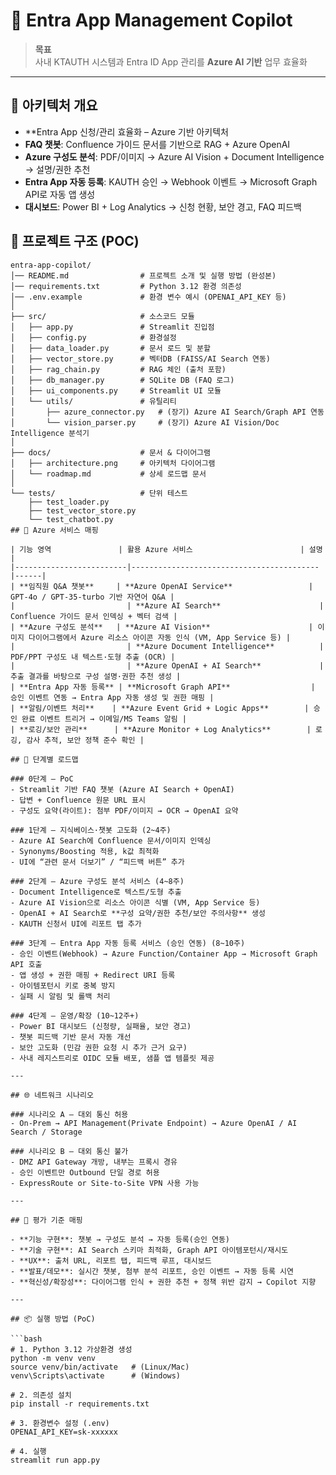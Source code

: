 # 🚀 Entra App Management Copilot

> **목표**  
> 사내 KTAUTH 시스템과 Entra ID App 관리를 **Azure AI 기반** 업무 효율화


---

## 📌 아키텍처 개요
- **Entra App 신청/관리 효율화 – Azure 기반 아키텍처
- **FAQ 챗봇**: Confluence 가이드 문서를 기반으로 RAG + Azure OpenAI  
- **Azure 구성도 분석**: PDF/이미지 → Azure AI Vision + Document Intelligence → 설명/권한 추천  
- **Entra App 자동 등록**: KAUTH 승인 → Webhook 이벤트 → Microsoft Graph API로 자동 앱 생성  
- **대시보드**: Power BI + Log Analytics → 신청 현황, 보안 경고, FAQ 피드백

## 📂 프로젝트 구조 (POC)

```plaintext
entra-app-copilot/
│── README.md                # 프로젝트 소개 및 실행 방법 (완성본)
│── requirements.txt         # Python 3.12 환경 의존성
│── .env.example             # 환경 변수 예시 (OPENAI_API_KEY 등)
│
├── src/                     # 소스코드 모듈
│   ├── app.py               # Streamlit 진입점
│   ├── config.py            # 환경설정
│   ├── data_loader.py       # 문서 로드 및 분할
│   ├── vector_store.py      # 벡터DB (FAISS/AI Search 연동)
│   ├── rag_chain.py         # RAG 체인 (출처 포함)
│   ├── db_manager.py        # SQLite DB (FAQ 로그)
│   ├── ui_components.py     # Streamlit UI 모듈
│   └── utils/               # 유틸리티
│       ├── azure_connector.py   # (장기) Azure AI Search/Graph API 연동
│       └── vision_parser.py     # (장기) Azure AI Vision/Doc Intelligence 분석기
│
├── docs/                    # 문서 & 다이어그램
│   ├── architecture.png     # 아키텍처 다이어그램
│   └── roadmap.md           # 상세 로드맵 문서
│
└── tests/                   # 단위 테스트
    ├── test_loader.py
    ├── test_vector_store.py
    └── test_chatbot.py
## 🔗 Azure 서비스 매핑

| 기능 영역               | 활용 Azure 서비스                        | 설명 |
|-------------------------|------------------------------------------|------|
| **임직원 Q&A 챗봇**     | **Azure OpenAI Service**                 | GPT-4o / GPT-35-turbo 기반 자연어 Q&A |
|                         | **Azure AI Search**                      | Confluence 가이드 문서 인덱싱 + 벡터 검색 |
| **Azure 구성도 분석**   | **Azure AI Vision**                      | 이미지 다이어그램에서 Azure 리소스 아이콘 자동 인식 (VM, App Service 등) |
|                         | **Azure Document Intelligence**          | PDF/PPT 구성도 내 텍스트·도형 추출 (OCR) |
|                         | **Azure OpenAI + AI Search**             | 추출 결과를 바탕으로 구성 설명·권한 추천 생성 |
| **Entra App 자동 등록** | **Microsoft Graph API**                  | 승인 이벤트 연동 → Entra App 자동 생성 및 권한 매핑 |
| **알림/이벤트 처리**    | **Azure Event Grid + Logic Apps**        | 승인 완료 이벤트 트리거 → 이메일/MS Teams 알림 |
| **로깅/보안 관리**      | **Azure Monitor + Log Analytics**        | 로깅, 감사 추적, 보안 정책 준수 확인 |

## 📍 단계별 로드맵

### 0단계 — PoC 
- Streamlit 기반 FAQ 챗봇 (Azure AI Search + OpenAI)  
- 답변 + Confluence 원문 URL 표시  
- 구성도 요약(라이트): 첨부 PDF/이미지 → OCR → OpenAI 요약  

### 1단계 — 지식베이스·챗봇 고도화 (2~4주)
- Azure AI Search에 Confluence 문서/이미지 인덱싱  
- Synonyms/Boosting 적용, k값 최적화  
- UI에 “관련 문서 더보기” / “피드백 버튼” 추가  

### 2단계 — Azure 구성도 분석 서비스 (4~8주)
- Document Intelligence로 텍스트/도형 추출  
- Azure AI Vision으로 리소스 아이콘 식별 (VM, App Service 등)  
- OpenAI + AI Search로 **구성 요약/권한 추천/보안 주의사항** 생성  
- KAUTH 신청서 UI에 리포트 탭 추가  

### 3단계 — Entra App 자동 등록 서비스 (승인 연동) (8~10주)
- 승인 이벤트(Webhook) → Azure Function/Container App → Microsoft Graph API 호출  
- 앱 생성 + 권한 매핑 + Redirect URI 등록  
- 아이템포턴시 키로 중복 방지  
- 실패 시 알림 및 롤백 처리  

### 4단계 — 운영/확장 (10~12주+)
- Power BI 대시보드 (신청량, 실패율, 보안 경고)  
- 챗봇 피드백 기반 문서 자동 개선  
- 보안 고도화 (민감 권한 요청 시 추가 근거 요구)  
- 사내 레지스트리로 OIDC 모듈 배포, 샘플 앱 템플릿 제공  

---

## 🌐 네트워크 시나리오

### 시나리오 A — 대외 통신 허용
- On-Prem → API Management(Private Endpoint) → Azure OpenAI / AI Search / Storage  

### 시나리오 B — 대외 통신 불가
- DMZ API Gateway 개방, 내부는 프록시 경유  
- 승인 이벤트만 Outbound 단일 경로 허용  
- ExpressRoute or Site-to-Site VPN 사용 가능  

---

## 🎯 평가 기준 매핑

- **기능 구현**: 챗봇 → 구성도 분석 → 자동 등록(승인 연동)  
- **기술 구현**: AI Search 스키마 최적화, Graph API 아이템포턴시/재시도  
- **UX**: 출처 URL, 리포트 탭, 피드백 루프, 대시보드  
- **발표/데모**: 실시간 챗봇, 첨부 분석 리포트, 승인 이벤트 → 자동 등록 시연  
- **혁신성/확장성**: 다이어그램 인식 + 권한 추천 + 정책 위반 감지 → Copilot 지향  

---

## 📦 실행 방법 (PoC)

```bash
# 1. Python 3.12 가상환경 생성
python -m venv venv
source venv/bin/activate   # (Linux/Mac)
venv\Scripts\activate      # (Windows)

# 2. 의존성 설치
pip install -r requirements.txt

# 3. 환경변수 설정 (.env)
OPENAI_API_KEY=sk-xxxxxx

# 4. 실행
streamlit run app.py
